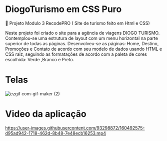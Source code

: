 
# DiogoTurismo em CSS Puro
🚧 Projeto Modulo 3  RecodePRO ( Site de turismo feito em Html e CSS)

Neste projeto foi criado o site para a agência de viagens DIOGO TURISMO. Contemplou-se uma estrutura de layout com um menu horizontal 
na parte superior de todas as páginas. Desenvolveu-se as páginas: Home, Destino, Promoções e Contato de acordo com seu modelo de dados
usando HTML e CSS raiz, seguindo as formatações de acordo com a paleta de cores escolhida: Verde ,Branco e Preto.

# Telas
![ezgif com-gif-maker (2)](https://user-images.githubusercontent.com/93298872/160499825-8356595c-a832-4f80-885b-25a0fe32e573.gif)

# Video da aplicação
https://user-images.githubusercontent.com/93298872/160492575-d95ad942-1718-462d-8b48-7e48ecb16253.mp4

